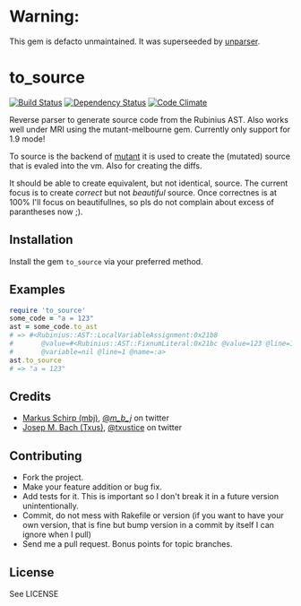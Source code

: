 # Warning: 

This gem is defacto unmaintained. It was superseeded by [unparser](https://github.com/unparser).


to_source
=========

[![Build Status](https://secure.travis-ci.org/mbj/to_source.png?branch=master)](http://travis-ci.org/mbj/to_source)
[![Dependency Status](https://gemnasium.com/mbj/to_source.png)](https://gemnasium.com/mbj/to_source)
[![Code Climate](https://codeclimate.com/github/mbj/to_source.png)](https://codeclimate.com/github/mbj/to_source)

Reverse parser to generate source code from the Rubinius AST. Also works well under MRI using the mutant-melbourne gem.
Currently only support for 1.9 mode!

To source is the backend of [mutant](https://github.com/mbj/mutant) it is used to create the (mutated) source that is 
evaled into the vm. Also for creating the diffs.

It should be able to create equivalent, but not identical, source. The current focus is to create *correct* but not 
*beautiful* source. Once correctnes is at 100% I'll focus on beautifullnes, so pls do not complain about excess of 
parantheses now ;).

Installation
------------

Install the gem ```to_source``` via your preferred method.

Examples
--------

```ruby
require 'to_source'
some_code = "a = 123"
ast = some_code.to_ast
# => #<Rubinius::AST::LocalVariableAssignment:0x21b8
#       @value=#<Rubinius::AST::FixnumLiteral:0x21bc @value=123 @line=1>
#       @variable=nil @line=1 @name=:a>
ast.to_source
# => "a = 123"
```

Credits
-------

* [Markus Schirp (mbj)](https://github.com/mbj), [@_m_b_j_](http://twitter.com/_m_b_j_) on twitter
* [Josep M. Bach (Txus)](http://txustice.me), [@txustice](http://twitter.com/txustice) on twitter


Contributing
-------------

* Fork the project.
* Make your feature addition or bug fix.
* Add tests for it. This is important so I don't break it in a
  future version unintentionally.
* Commit, do not mess with Rakefile or version
  (if you want to have your own version, that is fine but bump version in a commit by itself I can ignore when I pull)
* Send me a pull request. Bonus points for topic branches.

License
-------

See LICENSE
